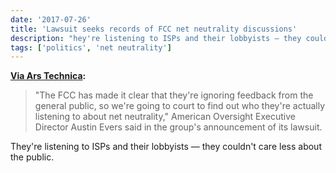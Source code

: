 ```yaml
---
date: '2017-07-26'
title: 'Lawsuit seeks records of FCC net neutrality discussions'
description: "hey're listening to ISPs and their lobbyists — they couldn't care less about the public."
tags: ['politics', 'net neutrality']
---
```


**[Via Ars Technica](https://arstechnica.com/?p=1138457):**

> "The FCC has made it clear that they're ignoring feedback from the general public, so we're going to court to find out who they're actually listening to about net neutrality," American Oversight Executive Director Austin Evers said in the group's announcement of its lawsuit.

They're listening to ISPs and their lobbyists — they couldn't care less about the public.<!-- excerpt -->
